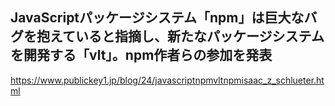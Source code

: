 ## JavaScriptパッケージシステム「npm」は巨大なバグを抱えていると指摘し、新たなパッケージシステムを開発する「vlt」。npm作者らの参加を発表

https://www.publickey1.jp/blog/24/javascriptnpmvltnpmisaac_z_schlueter.html